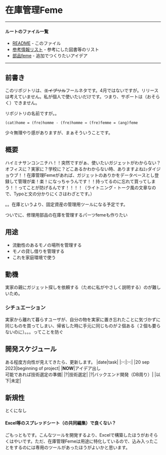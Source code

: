 # 在庫管理Feme
---
#### ルートのファイル一覧
- [README](README.md) - このファイル
- [参考情報リスト](list-refs.md) - 参考にした図書等のリスト
- [部品feme](idea_parts-feme.md) - 追加でつくりたいアイデア
---
## 前書き
このリポジトリは、~~エイプリル~~フールネタです。4月ではないですが。リリースは考えていません。私が個人で使いたいだけです。つまり、サポートは（おそらく）できません。

リポジトリの名前ですが。。

`(cat)home = (fre)homme - (fre)homme ↔ (fre)femme = (ang)feme`

少々無理やり感がありますが、まぁそういうことです。

## 概要
ハイミナサンコンニチハ！！突然ですがぁ、使いたいガジェットがわからない？オフィスに？実家に？学校に？どこあるかわからない時、ありますよねｴｯダイジョウブ！！在庫管理Femeがあれば、ガジェットのありかをデータベースとし登録して管理が楽！楽！になっちゃうんです！！持ってるのに忘れて買ってしまう！！ってことが防げるんです！！！！（ライトニング・トーク風の文章なので、Typoと文の分かりにくさはわざとです。）

。。在庫というより、固定資産の管理用ツールになる予定です。

ついでに、修理用部品の在庫を管理するパーツfemeも作りたい

## 用途

- 流動性のあるモノの場所を管理する
- モノの貸し借りを管理する
- これを家庭環境で使う

## 動機

実家の親にガジェット探しを依頼する（ために私がやさしく説明する）のが難しいため。

### シチュエーション

実家から離れて暮らすユーザが、自分の物を実家に置き忘れたことに気づかずに同じものを買ってしまい、帰省した時に手元に同じものが２個ある（２個も要らないのに）。。。ってことを防ぐ


## 開発スケジュール
ある程度方向性が見えてきたら、更新します。
|date|task|
|:-:|:-:|
|20 sep 2023|beginning of project|
|**NOW**|アイデア出し<br>可能であれば技術選定の準備|
|?|技術選定|
|?|バックエンド開発（DB周り）|
|以下|未定|

## 新規性

とくになし

#### Excel等のスプレッドシート（の共同編集）で良くない？

ごもっともです。こんなツールを開発するより、Excelで構築したほうがおそらくはやいです。ただ、在庫管理Femeは用途に特化しているので、込み入ったことをするのには専用のツールがあったほうがよいかと思います。
